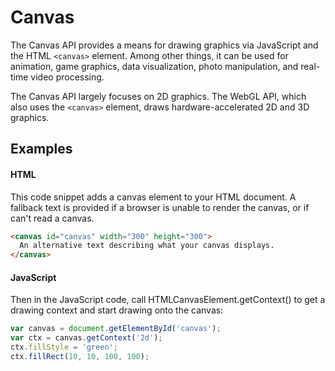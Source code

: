 # Canvas
The Canvas API provides a means for drawing graphics via JavaScript and the HTML `<canvas>` element. Among other things, it can be used for animation, game graphics, data visualization, photo manipulation, and real-time video processing.

The Canvas API largely focuses on 2D graphics. The WebGL API, which also uses the `<canvas>` element, draws hardware-accelerated 2D and 3D graphics.

## Examples
#### HTML
This code snippet adds a canvas element to your HTML document. A fallback text is provided if a browser is unable to render the canvas, or if can't read a canvas.
```html
<canvas id="canvas" width="300" height="300"> 
  An alternative text describing what your canvas displays. 
</canvas> 
```
#### JavaScript
Then in the JavaScript code, call HTMLCanvasElement.getContext() to get a drawing context and start drawing onto the canvas:
```js
var canvas = document.getElementById('canvas'); 
var ctx = canvas.getContext('2d'); 
ctx.fillStyle = 'green'; 
ctx.fillRect(10, 10, 100, 100);
```